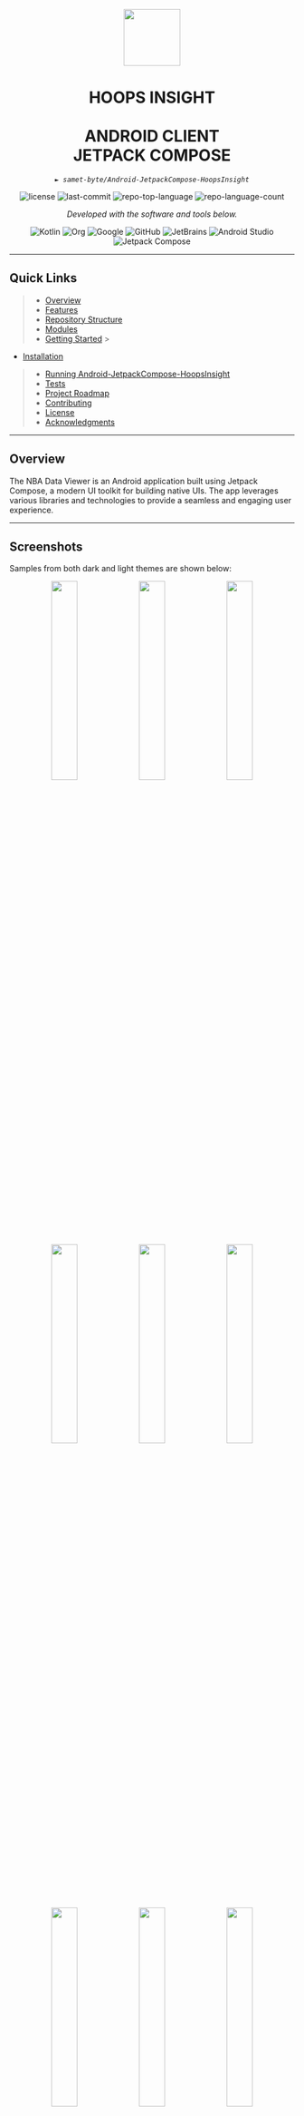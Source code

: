 <p align="center">
  <img src="./app/src/main/res/mipmap-xhdpi/ic_launcher_foreground.webp" width="100" />
</p>
<p align="center">
    <h1 align="center">HOOPS INSIGHT<br/><br/>ANDROID CLIENT<br/>JETPACK COMPOSE</h1>
</p>
<p align="center">
    <em><code>► samet-byte/Android-JetpackCompose-HoopsInsight</code></em>
</p>
<p align="center">
	<img src="https://img.shields.io/badge/license-non_of_the_rights_reserved-orange" alt="license">
	<img src="https://img.shields.io/github/last-commit/samet-byte/Android-JetpackCompose-HoopsInsight?style=flat&logo=git&logoColor=white&color=0080ff" alt="last-commit">
	<img src="https://img.shields.io/github/languages/top/samet-byte/Android-JetpackCompose-HoopsInsight?style=flat&color=0080ff" alt="repo-top-language">
	<img src="https://img.shields.io/github/languages/count/samet-byte/Android-JetpackCompose-HoopsInsight?style=flat&color=0080ff" alt="repo-language-count">

<p>
<p align="center">
		<em>Developed with the software and tools below.</em>
</p>
<p align="center">
	<img src="https://img.shields.io/badge/Kotlin-7F52FF.svg?style=flat&logo=Kotlin&logoColor=white" alt="Kotlin">
	<img src="https://img.shields.io/badge/Org-77AA99.svg?style=flat&logo=Org&logoColor=white" alt="Org">
	<img src="https://img.shields.io/badge/Google-4285F4.svg?style=flat&logo=Google&logoColor=white" alt="Google">
	<img src="https://img.shields.io/badge/GitHub-181717.svg?style=flat&logo=GitHub&logoColor=white" alt="GitHub">
	<img src="https://img.shields.io/badge/JetBrains-000000.svg?style=flat&logo=JetBrains&logoColor=white" alt="JetBrains">
    <img src="https://img.shields.io/badge/AndroidStudio-000000.svg?style=flat&logo=AndroidStudio&logoColor=green" alt="Android Studio">
    <img src="https://img.shields.io/badge/Jetpack Compose-000000.svg?style=flat&logo=JetpackCompose&logoColor=blue" alt="Jetpack Compose">

</p>
<hr>

## Quick Links

> - [ Overview](#-overview)
> - [ Features](#-features)
> - [ Repository Structure](#-repository-structure)
> - [ Modules](#-modules)
> - [ Getting Started](#-getting-started)
    >
- [ Installation](#-installation)
>   - [ Running Android-JetpackCompose-HoopsInsight](#-running-Android-JetpackCompose-HoopsInsight)
>   - [ Tests](#-tests)
> - [ Project Roadmap](#-project-roadmap)
> - [ Contributing](#-contributing)
> - [ License](#-license)
> - [ Acknowledgments](#-acknowledgments)

---

## Overview

The NBA Data Viewer is an Android application built using Jetpack Compose, a modern UI toolkit for
building native UIs. The app leverages various libraries and technologies to provide a seamless and
engaging user experience.

---

## Screenshots

Samples from both dark and light themes are shown below:
<div style="text-align: center;">
<img  width="30%" height="auto" src="/screenshot/splash.png"/>
<img  width="30%" height="auto" src="/screenshot/welcome1.png"/>
<img  width="30%" height="auto" src="/screenshot/welcome2.png"/>
<img  width="30%" height="auto" src="/screenshot/welcome3.png"/>
<img  width="30%" height="auto" src="/screenshot/home_light.png"/>
<img  width="30%" height="auto" src="/screenshot/home.png"/>
<img  width="30%" height="auto" src="/screenshot/details_collapsed_mj.png">
<img  width="30%" height="auto" src="/screenshot/details_expanded_mj.png">
<img  width="30%" height="auto" src="/screenshot/search_initial.png">
<img  width="30%" height="auto" src="/screenshot/details_collapsed_larry.png">
<img  width="30%" height="auto" src="/screenshot/details_expanded_larry.png">
<img  width="30%" height="auto" src="/screenshot/search_complete.png">
<img  width="30%" height="auto" src="/screenshot/error_connection.png">
</div>
---

## Key Components

1. **Paging 3 Library:** Efficiently handles large data sets, enabling smooth pagination and
   efficient data loading from the REST API server.

2. **Ktor Framework:** The backend is powered by the Ktor framework, ensuring reliable communication
   between the Android app and the server.

3. **Coil:** Optimizes image loading and caching for a faster and more responsive user interface.

4. **Room Database (RoomDB):** Enables local data storage and retrieval, simplifying database
   operations.

5. **Hilt Dagger DI:** Manages dependency injection, facilitating a modular and maintainable
   codebase.

---

## Data Source

The app fetches data from a REST API server developed using the Ktor framework, which interacts with
the NBA.com API. Additionally, a Python script is used to automate data retrieval from the NBA.com
website.

---

## Key Features

- Seamless pagination and data loading using Paging 3.
- Efficient image loading and caching with Coil.
- Local data storage and retrieval through RoomDB.
- Modular and maintainable codebase with Hilt Dagger DI.
- Integration with a backend server developed with the Ktor framework.
- Automation of data retrieval from NBA.com using a Python script.

---

## Repository Structure

```sh
└── Android-JetpackCompose-HoopsInsight/
    ├── app
    │   ├── .gitignore
    │   ├── build.gradle.kts
    │   ├── proguard-rules.pro
    │   └── src
    │       ├── androidTest
    │       │   └── java
    │       │       └── com
    │       ├── main
    │       │   ├── AndroidManifest.xml
    │       │   ├── java
    │       │   │   └── com
    │       │   └── res
    │       │       ├── drawable
    │       │       ├── mipmap-anydpi
    │       │       ├── mipmap-hdpi
    │       │       ├── mipmap-mdpi
    │       │       ├── mipmap-xhdpi
    │       │       ├── mipmap-xxhdpi
    │       │       ├── mipmap-xxxhdpi
    │       │       ├── values
    │       │       └── xml
    │       └── test
    │           └── java
    │               └── com
    ├── build.gradle.kts
    ├── gradle
    │   └── wrapper
    │       ├── gradle-wrapper.jar
    │       └── gradle-wrapper.properties
    ├── gradle.properties
    ├── gradlew
    ├── gradlew.bat
    └── settings.gradle.kts
```

---

## Modules

<details closed><summary>.</summary>

| File                                                                                                                     | Summary |
|--------------------------------------------------------------------------------------------------------------------------|---------|
| [build.gradle.kts](https://github.com/samet-byte/Android-JetpackCompose-HoopsInsight/blob/master/build.gradle.kts)       |         |
| [settings.gradle.kts](https://github.com/samet-byte/Android-JetpackCompose-HoopsInsight/blob/master/settings.gradle.kts) |         |
| [gradlew.bat](https://github.com/samet-byte/Android-JetpackCompose-HoopsInsight/blob/master/gradlew.bat)                 |         |

</details>

<details closed><summary>app</summary>

| File                                                                                                                       | Summary |
|----------------------------------------------------------------------------------------------------------------------------|---------|
| [proguard-rules.pro](https://github.com/samet-byte/Android-JetpackCompose-HoopsInsight/blob/master/app/proguard-rules.pro) |         |
| [build.gradle.kts](https://github.com/samet-byte/Android-JetpackCompose-HoopsInsight/blob/master/app/build.gradle.kts)     |         |

</details>

<details closed><summary>app.src.androidTest.java.com.sametb.hoopsinsight</summary>

| File                                                                                                                                                                                    | Summary |
|-----------------------------------------------------------------------------------------------------------------------------------------------------------------------------------------|---------|
| [ExampleInstrumentedTest.kt](https://github.com/samet-byte/Android-JetpackCompose-HoopsInsight/blob/master/app/src/androidTest/java/com/sametb/hoopsinsight/ExampleInstrumentedTest.kt) |         |

</details>

<details closed><summary>app.src.test.java.com.sametb.hoopsinsight</summary>

| File                                                                                                                                                             | Summary |
|------------------------------------------------------------------------------------------------------------------------------------------------------------------|---------|
| [ExampleUnitTest.kt](https://github.com/samet-byte/Android-JetpackCompose-HoopsInsight/blob/master/app/src/test/java/com/sametb/hoopsinsight/ExampleUnitTest.kt) |         |

</details>

<details closed><summary>app.src.main.java.com.sametb.hoopsinsight</summary>

| File                                                                                                                                                       | Summary |
|------------------------------------------------------------------------------------------------------------------------------------------------------------|---------|
| [MainActivity.kt](https://github.com/samet-byte/Android-JetpackCompose-HoopsInsight/blob/master/app/src/main/java/com/sametb/hoopsinsight/MainActivity.kt) |         |

</details>

<details closed><summary>app.src.main.java.com.sametb.hoopsinsight.ui.theme</summary>

| File                                                                                                                                                  | Summary |
|-------------------------------------------------------------------------------------------------------------------------------------------------------|---------|
| [Color.kt](https://github.com/samet-byte/Android-JetpackCompose-HoopsInsight/blob/master/app/src/main/java/com/sametb/hoopsinsight/ui/theme/Color.kt) |         |
| [Theme.kt](https://github.com/samet-byte/Android-JetpackCompose-HoopsInsight/blob/master/app/src/main/java/com/sametb/hoopsinsight/ui/theme/Theme.kt) |         |
| [Type.kt](https://github.com/samet-byte/Android-JetpackCompose-HoopsInsight/blob/master/app/src/main/java/com/sametb/hoopsinsight/ui/theme/Type.kt)   |         |

</details>

<details closed><summary>app.src.main.java.com.sametb.hoopsinsight.util.constants</summary>

| File                                                                                                                                                                      | Summary |
|---------------------------------------------------------------------------------------------------------------------------------------------------------------------------|---------|
| [NavConstants.kt](https://github.com/samet-byte/Android-JetpackCompose-HoopsInsight/blob/master/app/src/main/java/com/sametb/hoopsinsight/util/constants/NavConstants.kt) |         |

</details>

<details closed><summary>app.src.main.java.com.sametb.hoopsinsight.nav</summary>

| File                                                                                                                                                   | Summary |
|--------------------------------------------------------------------------------------------------------------------------------------------------------|---------|
| [NavGraph.kt](https://github.com/samet-byte/Android-JetpackCompose-HoopsInsight/blob/master/app/src/main/java/com/sametb/hoopsinsight/nav/NavGraph.kt) |         |
| [Screen.kt](https://github.com/samet-byte/Android-JetpackCompose-HoopsInsight/blob/master/app/src/main/java/com/sametb/hoopsinsight/nav/Screen.kt)     |         |

</details>

---

## Getting Started

***Requirements***

Ensure you have the following dependencies installed on your system:

* **Kotlin**: `version 1.8.10`

### Installation

1. Clone the Android-JetpackCompose-HoopsInsight repository:

```sh
git clone https://github.com/samet-byte/Android-JetpackCompose-HoopsInsight
```

2. Change to the project directory:

```sh
cd Android-JetpackCompose-HoopsInsight
```

3. Install the dependencies:

```sh
gradle build
```

### Running Android-JetpackCompose-HoopsInsight

Use the following command to run Android-JetpackCompose-HoopsInsight:

```sh
java -jar build/libs/myapp.jar
```

### Tests

To execute tests, run:

```sh
gradle test
```

---

## Contributing

Contributions are welcome! Here are several ways you can contribute:

- *
  *[Submit Pull Requests](https://github.com/samet-byte/Android-JetpackCompose-HoopsInsight/blob/main/CONTRIBUTING.md)
  **: Review open PRs, and submit your own PRs.
- *
  *[Join the Discussions](https://github.com/samet-byte/Android-JetpackCompose-HoopsInsight/discussions)
  **: Share your insights, provide feedback, or ask questions.
- **[Report Issues](https://github.com/samet-byte/Android-JetpackCompose-HoopsInsight/issues)**:
  Submit bugs found or log feature requests for Android-jetpackcompose-hoopsinsight.

<details closed>
    <summary>Contributing Guidelines</summary>

1. **Fork the Repository**: Start by forking the project repository to your GitHub account.
2. **Clone Locally**: Clone the forked repository to your local machine using a Git client.
   ```sh
   git clone https://github.com/samet-byte/Android-JetpackCompose-HoopsInsight
   ```
3. **Create a New Branch**: Always work on a new branch, giving it a descriptive name.
   ```sh
   git checkout -b new-feature-x
   ```
4. **Make Your Changes**: Develop and test your changes locally.
5. **Commit Your Changes**: Commit with a clear message describing your updates.
   ```sh
   git commit -m 'Implemented new feature x.'
   ```
6. **Push to GitHub**: Push the changes to your forked repository.
   ```sh
   git push origin new-feature-x
   ```
7. **Submit a Pull Request**: Create a PR against the original project repository. Clearly describe
   the changes and their motivations.

Once your PR is reviewed and approved, it will be merged into the main branch.

</details>

---

## License

Non of the files in this repository are licensed. You are free to use, modify, and distribute the
code as you see fit.



---

## Acknowledgments

- @stevdza-san

---

[**Return**](#-quick-links)
